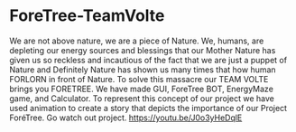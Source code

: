 # ForeTree-TeamVolte

We are not above nature, we are a piece of Nature. We, humans, are depleting our energy sources and blessings that our Mother Nature has given us so reckless and incautious of the fact that we are just a puppet of Nature and Definitely Nature has shown us many times that how human FORLORN in front of Nature.
To solve this massacre our TEAM VOLTE brings you FORETREE.
We have made GUI, ForeTree BOT, EnergyMaze game, and Calculator.
To represent this concept of our project we have used animation to create a story that depicts the importance of our Project ForéTree.
Go watch out project. 
https://youtu.be/J0o3yHeDqlE
